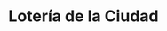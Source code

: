 ---
title: "Lotería de la Ciudad"
url: /ciudad-autonoma-de-buenos-aires/loteria-de-la-ciudad-avellaneda-2/
shop: Lotterie
---